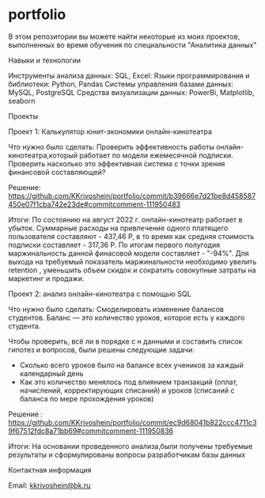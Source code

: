 # portfolio
 В этом репозитории вы можете найти некоторые из моих проектов, выполненных во время обучения по специальности "Аналитика данных"


Навыки и технологии

Инструменты анализа данных: SQL, Excel:
Языки программирования и библиотеки: Python, Pandas
Системы управления базами данных: MySQL, PostgreSQL
Средства визуализации данных: PowerBi, Matplotlib, seaborn



Проекты

Проект 1: Калькулятор юнит-экономики онлайн-кинотеатра

Что нужно было сделать:
Проверить эффективность работы онлайн-кинотеатра,который  работает по модели ежемесячной подписки. Проверить насколько это эффективная система с точки зрения финансовой составляющей?

Решение: https://github.com/KKrivoshein/portfolio/commit/b39666e7d21be8d458587450e07f1cba742e23de#commitcomment-111950483

Итоги:
По состоянию на август 2022 г. онлайн-кинотеатр работает в убыток. 
Суммарные расходы на привлечение одного платящего  пользователя составляют - 437,46 Р,
в то время как средняя стоимость подписки составляет - 317,36 Р. 
По итогам  первого полугодия маржинальность данной финасовой модели составляет - "-94%".
Для выхода на требуемый показатель маржинальности необходимо увелить retention ,
уменьшить объем скидок и сократить совокупные затраты на маркетинг  и продажи.


Проект 2: анализ онлайн-кинотеатра с помощью SQL

Что нужно было сделать:
Смоделировать изменение балансов студентов. Баланс — это количество уроков, которое есть у каждого студента. 

Чтобы проверить, всё ли в порядке с н данными и составить список гипотез и вопросов, были решены следующие задачи: 
- Сколько всего уроков было на балансе всех учеников за каждый календарный день
- Как это количество менялось под влиянием транзакций (оплат, начислений, корректирующих списаний) и уроков (списаний с баланса по мере прохождения уроков)

Решение : https://github.com/KKrivoshein/portfolio/commit/ec9d68041b822ccc4711c39f67512fdc8a71bb69#commitcomment-111950836

Итоги:
На основании проведенного анализа,были получены требуемые результаты и сформулированы вопросы разработчикам базы данных




Контактная информация

Email: kkrivoshein@bk.ru
